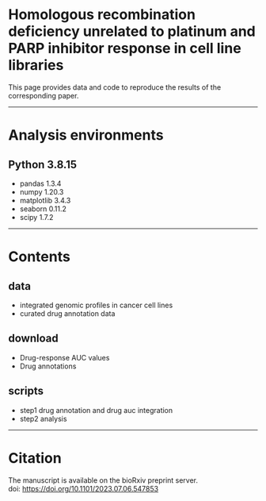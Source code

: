 # Homologous recombination deficiency unrelated to platinum and PARP inhibitor response in cell line libraries   
This page provides data and code to reproduce the results of the corresponding paper.  

---
# Analysis environments
## Python 3.8.15
- pandas 1.3.4
- numpy 1.20.3
- matplotlib 3.4.3
- seaborn 0.11.2
- scipy 1.7.2

---
# Contents
## data   
- integrated genomic profiles in cancer cell lines
- curated drug annotation data
  
## download
- Drug-response AUC values
- Drug annotations 

## scripts
- step1 drug annotation and drug auc integration
- step2 analysis
  
---
# Citation
The manuscript is available on the bioRxiv preprint server.  
doi: https://doi.org/10.1101/2023.07.06.547853